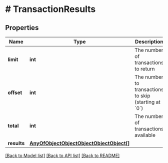# # TransactionResults

## Properties

Name | Type | Description | Notes
------------ | ------------- | ------------- | -------------
**limit** | **int** | The number of transactions to return |
**offset** | **int** | The number to transactions to skip (starting at &#x60;0&#x60;) |
**total** | **int** | The number of transactions available |
**results** | [**AnyOfObjectObjectObjectObjectObject[]**](AnyOfObjectObjectObjectObjectObject.md) |  |

[[Back to Model list]](../../README.md#models) [[Back to API list]](../../README.md#endpoints) [[Back to README]](../../README.md)
